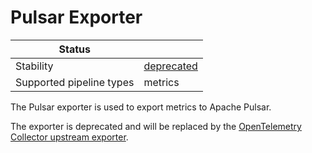 # Pulsar Exporter

| Status                   |                       |
| ------------------------ |-----------------------|
| Stability                | [deprecated]          |
| Supported pipeline types | metrics |

The Pulsar exporter is used to export metrics to Apache Pulsar.

The exporter is deprecated and will be replaced by the [OpenTelemetry Collector upstream exporter](https://github.com/open-telemetry/opentelemetry-collector-contrib/tree/main/exporter/pulsarexporter).

[deprecated]:https://github.com/open-telemetry/opentelemetry-collector#deprecated